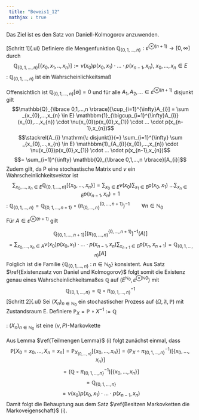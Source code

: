 ```yaml
---
 title: "Beweis1_12"
 mathjax : true
---
```

Das Ziel ist es den Satz von Daniell-Kolmogorov anzuwenden.\
\
[Schritt 1]{.ul} Definiere die Mengenfunktion
$\mathbb{Q}_{\lbrace 0,1,...,n \rbrace}: \varepsilon^{ \otimes (n+1)} \to [0, \infty]$
durch
$$\mathbb{Q}_{\lbrace 0,1,...,n \rbrace}[\lbrace x_{0},x_{1},..,x_{n} \rbrace] := \nu(x_{0})p(x_{0},x_{1}) \cdot...\cdot p(x_{n-1},x_{n}), \: x_{0},...,x_{n} \in E$$
: $\mathbb{Q}_{\lbrace 0,1,...,n \rbrace}$ ist ein
Wahrscheinlichkeitsmaß\
\
Offensichtlich ist
$\mathbb{Q}_{\lbrace 0,1,...,n \rbrace}[\emptyset] = 0$ und für alle
$A_{1},A_{2},... \in \varepsilon^{ \otimes (n+1)}$ disjunkt gilt
$$\mathbb{Q}_{\lbrace 0,1,...,n \rbrace}[\cup_{i=1}^{\infty}A_{i}] = \sum _{x_{0},...,x_{n} \in E} \mathbbm{1}_{\bigcup_{i=1}^{\infty}A_{i}}(x_{0},...,x_{n}) \cdot \nu(x_{0})p(x_{0},x_{1}) \cdot ... \cdot p(x_{n-1},x_{n})$$
$$\stackrel{A_{i} \mathrm{\: disjunkt}}{=} \sum_{i=1}^{\infty} \sum _{x_{0},...,x_{n} \in E} \mathbbm{1}_{A_{i}}(x_{0},...,x_{n}) \cdot \nu(x_{0})p(x_{0},x_{1}) \cdot ... \cdot p(x_{n-1},x_{n})$$
$$= \sum_{i=1}^{\infty} \mathbb{Q}_{\lbrace 0,1,...,n \rbrace}[A_{i}]$$
Zudem gilt, da P eine stochastische Matrix und $\nu$ ein
Wahrscheinlichkeitsvektor ist
$$\sum_{x_{0},...,x_{n} \in E} \mathbb{Q}_{\lbrace 0,1,...,n \rbrace}[\lbrace x_{0},...,x_{n} \rbrace] = \sum_{x_{0} \in E} \nu(x_{0}) \sum_{x_{1} \in E} p(x_{0},x_{1}) \: ... \sum_{x_{n} \in E}p(x_{n-1},x_{n}) = 1$$
:
$\mathbb{Q}_{\lbrace 0,1,...,n \rbrace} = \mathbb{Q}_{\lbrace 0,1,...,n+1 \rbrace} \circ ({\pi_{\lbrace 0,...,n \rbrace}}^{\lbrace 0,...,n+1 \rbrace})^{-1} \qquad \forall n \in \mathbb{N}_{0}$\
\
Für $A \in \varepsilon^{ \otimes (n+1)}$ gilt

$$\mathbb{Q}_{\lbrace 0,1,...,n+1 \rbrace}[({\pi_{\lbrace 0,...,n \rbrace}}^{\lbrace 0,...,n+1 \rbrace})^{-1}(A)]$$
$$= \sum_{x_{0},...,x_{n} \in A} \nu(x_{0})p(x_{0},x_{1}) \cdot ... \cdot p(x_{n-1},x_{n}) \sum_{x_{n+1} \in E} p(x_{n},x_{n+1}) = \mathbb{Q}_{\lbrace 0,1,...,n \rbrace}[A]$$
Folglich ist die Familie
$\lbrace \mathbb{Q}_{\lbrace 0,1,...,n \rbrace} \: : \: n\in \mathbb{N}_{0}\rbrace$
konsistent. Aus Satz $\ref{Existenzsatz von Daniel und Kolmogorov}$
folgt somit die Existenz genau eines Wahrscheinlichkeitsmaßes
$\mathbb{Q}$ auf
$(E^{\mathbb{N}_{0}},\varepsilon^{ \otimes \mathbb{N}{0}})$ mit
$$\mathbb{Q}_{\lbrace 0,1,...,n \rbrace} = \mathbb{Q} \circ {\pi_{\lbrace 0,1,...,n \rbrace}}^{-1}$$
[Schritt 2]{.ul} Sei $(X_{n})_{n \in \mathbb{N}_{0}}$ ein stochastischer
Prozess auf $(\Omega, \mathfrak{F}, \mathbb{P})$ mit Zustandsraum E.
Definiere $\mathbb{P}_{X} = \mathbb{P} \circ X^{-1} := \mathbb{Q}$\
\
: $(X_{n})_{n \in \mathbb{N}_{0}}$ ist eine $(\nu,P)$-Markovkette\
\
Aus Lemma $\ref{Teilmengen Lemma}$ (i) folgt zunächst einmal, dass
$$\mathbb{P}[X_{0} = x_{0},...,X_{n} = x_{n}] = \mathbb{P}_{X_{\lbrace 0,...,n \rbrace}}[\lbrace x_{0},...,x_{n}  \rbrace] = (\mathbb{P}_{X} \circ {\pi_{\lbrace 0,1,...,n \rbrace}}^{-1})[\lbrace x_{0},...,x_{n}  \rbrace]$$
$$= (\mathbb{Q} \circ {\pi_{\lbrace 0,1,...,n \rbrace}}^{-1})[\lbrace x_{0},...,x_{n}  \rbrace]$$
$$= \mathbb{Q}_{\lbrace 0,1,...,n \rbrace}$$
$$= \nu(x_{0})p(x_{0},x_{1}) \cdot ... \cdot p(x_{n-1},x_{n})$$ Damit
folgt die Behauptung aus dem Satz
$\ref{Besitzen Markovketten die Markoveigenschaft}$ (i).
